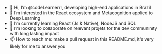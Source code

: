 - 👋 Hi, I’m @codeLearnerrr, developing high-end applications in Brazil
- 👀 I’m interested in the React ecosystem and Metacognition applied to Deep Learning
- 🌱 I’m currently learning React (Js & Native), NodeJS and SQL
- 💞️ I’m looking to collaborate on relevant projets for the dev communinity with long lasting impact
- 📫 How to reach me: make a pull request in this README.md, it's very likely for me to answer you

<!---
codeLearnerrr/codeLearnerrr is a ✨ special ✨ repository because its `README.md` (this file) appears on your GitHub profile.
You can click the Preview link to take a look at your changes.
--->
